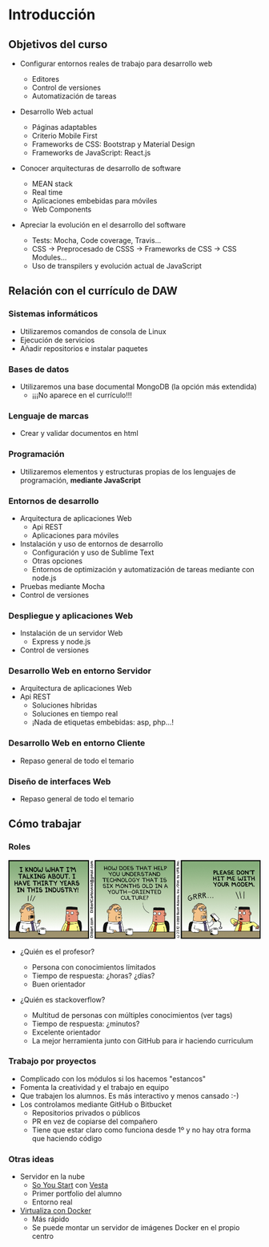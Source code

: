 # Introducción



## Objetivos del curso
- Configurar entornos reales de trabajo para desarrollo web
    - Editores
    - Control de versiones
    - Automatización de tareas

- Desarrollo Web actual
    - Páginas adaptables
    - Criterio Mobile First
    - Frameworks de CSS: Bootstrap y Material Design
    - Frameworks de JavaScript: React.js


- Conocer arquitecturas de desarrollo de software
    - MEAN stack
    - Real time
    - Aplicaciones embebidas para móviles
    - Web Components 

- Apreciar la evolución en el desarrollo del software
    - Tests: Mocha, Code coverage, Travis...
    - CSS -> Preprocesado de CSSS -> Frameworks de CSS -> CSS Modules...
    - Uso de transpilers y evolución actual de JavaScript



## Relación con el currículo de DAW


### Sistemas informáticos
- Utilizaremos comandos de consola de Linux
- Ejecución de servicios
- Añadir repositorios e instalar paquetes


### Bases de datos
- Utilizaremos una base documental MongoDB (la opción más extendida)
    - ¡¡¡No aparece en el currículo!!!


### Lenguaje de marcas
- Crear y validar documentos en html


### Programación
- Utilizaremos elementos y estructuras propias de los lenguajes de programación, **mediante JavaScript**


### Entornos de desarrollo
- Arquitectura de aplicaciones Web
    - Api REST
    - Aplicaciones para móviles
- Instalación y uso de entornos de desarrollo
    - Configuración y uso de Sublime Text
    - Otras opciones
    - Entornos de optimización y automatización de tareas mediante con node.js
- Pruebas mediante Mocha
- Control de versiones


### Despliegue y aplicaciones Web
- Instalación de un servidor Web 
    - Express y node.js
- Control de versiones


### Desarrollo Web en entorno Servidor
- Arquitectura de aplicaciones Web
- Api REST
    - Soluciones híbridas
    - Soluciones en tiempo real
    - ¡Nada de etiquetas embebidas: asp, php...!


### Desarrollo Web en entorno Cliente
- Repaso general de todo el temario


### Diseño de interfaces Web
- Repaso general de todo el temario



## Cómo trabajar


### Roles
![](chiste.gif)


- ¿Quién es el profesor?
  - Persona con conocimientos límitados 
  - Tiempo de respuesta: ¿horas? ¿días?
  - Buen orientador


- ¿Quién es stackoverflow?
  - Multitud de personas con múltiples conocimientos (ver tags)
  - Tiempo de respuesta: ¿minutos?
  - Excelente orientador
  - La mejor herramienta junto con GitHub para ir haciendo curriculum


### Trabajo por proyectos
- Complicado con los módulos si los hacemos "estancos"
- Fomenta la creatividad y el trabajo en equipo
- Que trabajen los alumnos. Es más interactivo y menos cansado :-)
- Los controlamos mediante GitHub o Bitbucket
  - Repositorios privados o públicos
  - PR en vez de copiarse del compañero
  - Tiene que estar claro como funciona desde 1º y no hay otra forma que haciendo código


### Otras ideas
- Servidor en la nube
  - [So You Start](http://www.soyoustart.com/es/) con [Vesta](https://vestacp.com/)
  - Primer portfolio del alumno
  - Entorno real
- [Virtualiza con Docker](http://www.formandome.es/linux/docker/)
  - Más rápido
  - Se puede montar un servidor de imágenes Docker en el propio centro 

